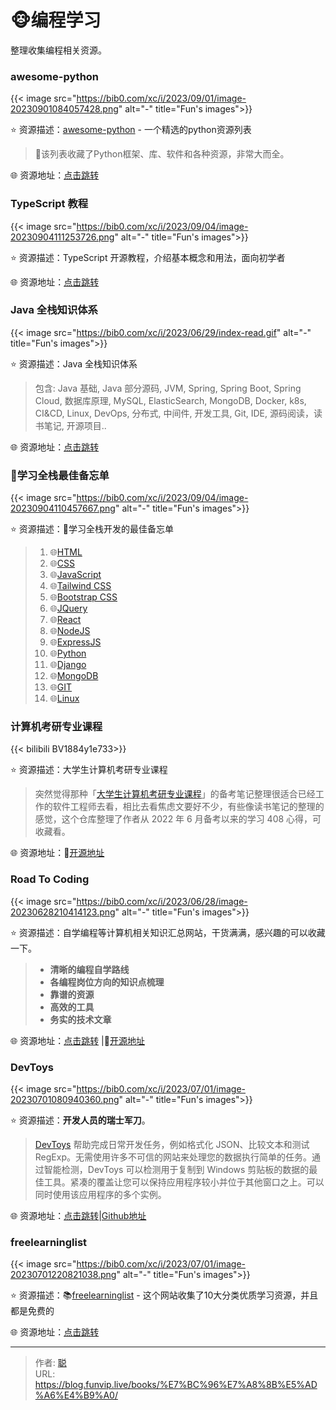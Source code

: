 # 🐵编程学习


整理收集编程相关资源。

<!--more-->

### awesome-python

{{< image src="https://bib0.com/xc/i/2023/09/01/image-20230901084057428.png" alt="-" title="Fun's images">}}     

⭐️  资源描述：[awesome-python](https://github.com/vinta/awesome-python) - 一个精选的python资源列表 

>📄该列表收藏了Python框架、库、软件和各种资源，非常大而全。

🌐 资源地址：[点击跳转](https://github.com/vinta/awesome-python)

### TypeScript 教程

{{< image src="https://bib0.com/xc/i/2023/09/04/image-20230904111253726.png" alt="-" title="Fun's images">}}     

⭐️  资源描述：TypeScript 开源教程，介绍基本概念和用法，面向初学者

🌐 资源地址：[点击跳转](https://wangdoc.com/typescript/)

### Java 全栈知识体系

{{< image src="https://bib0.com/xc/i/2023/06/29/index-read.gif" alt="-" title="Fun's images">}}     

⭐️  资源描述：Java 全栈知识体系

>包含: Java 基础, Java 部分源码, JVM, Spring, Spring Boot, Spring Cloud, 数据库原理, MySQL, ElasticSearch, MongoDB, Docker, k8s, CI&CD, Linux, DevOps, 分布式, 中间件, 开发工具, Git, IDE, 源码阅读，读书笔记, 开源项目..

🌐 资源地址：[点击跳转](https://www.pdai.tech/)

### 🧬学习全栈最佳备忘单

{{< image src="https://bib0.com/xc/i/2023/09/04/image-20230904110457667.png" alt="-" title="Fun's images">}}     

⭐️  资源描述：🧬学习全栈开发的最佳备忘单

>1. 🌐[HTML ](http://htmlcheatsheets.com)
>2. 🌐[CSS ](http://bit.ly/cheatcss)
>3. 🌐[JavaScript ](http://overapi.com/javascript)
>4. 🌐[Tailwind CSS](http://bit.ly/tailwindcheat)
>5. 🌐[Bootstrap CSS](http://bit.ly/bootstrapcheat)
>6. 🌐[JQuery](http://oscarotero.com/jquery)
>7. 🌐[React ](http://bit.ly/reactcheat)
>8. 🌐[NodeJS ](http://overapi.com/nodejs)
>9. 🌐[ExpressJS ](http://bit.ly/expresscheat)
>10. 🌐[Python ](http://pythoncheatsheet.org)
>11. 🌐[Django ](http://bit.ly/djangocheat)
>12. 🌐[MongoDB ](http://bit.ly/mongocheat)
>13. 🌐[GIT ](http://bit.ly/cheat-git)
>14. 🌐[Linux ](http://bit.ly/linuxcheat)

### 计算机考研专业课程

{{< bilibili BV1884y1e733>}}  

⭐️  资源描述：大学生计算机考研专业课程

>突然觉得那种「[大学生计算机考研专业课程](https://github.com/ddy-ddy/cs-408)」的备考笔记整理很适合已经工作的软件工程师去看，相比去看焦虑文要好不少，有些像读书笔记的整理的感觉，这个仓库整理了作者从 2022 年 6 月备考以来的学习 408 心得，可收藏看。

🌐 资源地址：🧩[开源地址](https://github.com/ddy-ddy/cs-408)

### Road To Coding

{{< image src="https://bib0.com/xc/i/2023/06/28/image-20230628210414123.png" alt="-" title="Fun's images">}}     

⭐️  资源描述：自学编程等计算机相关知识汇总网站，干货满满，感兴趣的可以收藏一下。

>- **清晰的编程自学路线**
>- **各编程岗位方向的知识点梳理**
>- **靠谱的资源**
>- **高效的工具**
>- **务实的技术文章**

🌐 资源地址：[点击跳转](https://r2coding.com/) |🧩[开源地址](https://github.com/rd2coding/Road2Coding)

### DevToys

{{< image src="https://bib0.com/xc/i/2023/07/01/image-20230701080940360.png" alt="-" title="Fun's images">}}     

⭐️  资源描述：**开发人员的瑞士军刀**。

>[DevToys](https://devtoys.app/) 帮助完成日常开发任务，例如格式化 JSON、比较文本和测试 RegExp。无需使用许多不可信的网站来处理您的数据执行简单的任务。通过智能检测，DevToys 可以检测用于复制到 Windows 剪贴板的数据的最佳工具。紧凑的覆盖让您可以保持应用程序较小并位于其他窗口之上。可以同时使用该应用程序的多个实例。

🌐 资源地址：[点击跳转](https://devtoys.app/)|[Github地址](https://github.com/veler/DevToys)

### freelearninglist

{{< image src="https://bib0.com/xc/i/2023/07/01/image-20230701220821038.png" alt="-" title="Fun's images">}}     

⭐️  资源描述：📚[freelearninglist](https://freelearninglist.org/) - 这个网站收集了10大分类优质学习资源，并且都是免费的

🌐 资源地址：[点击跳转](https://freelearninglist.org/)


---

> 作者: [聪](/about)  
> URL: https://blog.funvip.live/books/%E7%BC%96%E7%A8%8B%E5%AD%A6%E4%B9%A0/  

